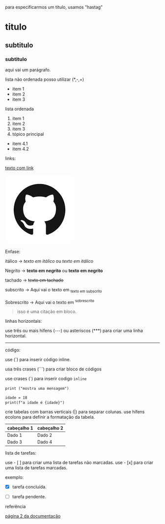 para especificarmos um titulo, usamos "hastag"

# titulo
## subtitulo
### subtitulo

aqui vai um parágrafo.



lista não ordenada posso utilizar (*,-,+)

* item 1
* item 2
* item 3

lista ordenada

1. item 1
2. item 2
3. item 3
4. tópico principal
* item 4.1
* item 4.2

links:


[texto com link](https://github.com/Murilorosaf/uc10_Documento)


![imagem](https://github.com/Murilorosaf/uc10_Documento/blob/main/download.png)

Enfase:

itálico -> *texto em itálico* ou _texto em itálico_

Negrito -> **texto em negrito** ou __texto em negrito__

tachado -> ~~texto em tachado~~

subscrito -> Aqui vai o texto em <sub> texto em subscrito </sub>

Sobrescrito -> Aqui vai o texto em <sup> sobrescrito <sup>


> isso é uma citação em bloco.

linhas horizontais:

use três ou mais hífens (---) ou asteriscos (***) para criar uma linha horizontal.

---


código: 

use (`) para inserir código inline.

usa três crases (```) para criar bloco de códigos

use crases (\`) para inserir codigo `inline`

`print ("mostra uma mensagem")`

```
idade = 18
print(f"a idade é {idade}")

```

crie tabelas com barras verticais (|) para separar colunas.
use hífens ecolons para definir a formatação da tabela.

| cabeçalho 1 | cabeçalho 2 |
|-------------|-------------|
| Dado 1      | Dado 2      |
| Dado 3      | Dado 4      |

lista de tarefas:

use - [ ] para criar uma lista de tarefas não marcadas.
use - [x] para criar uma lista de tarefas marcadas.

exemplo:
- [x] tarefa concluída.
- [ ] tarefa pendente.


referência

[página 2 da documentação](página.md)












